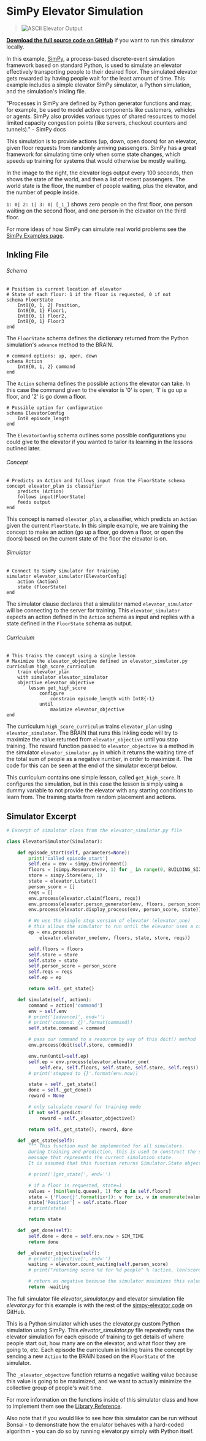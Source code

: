 # SimPy Elevator Simulation

> ![ASCII Elevator Output](../images/elevator_output.png)

[**Download the full source code on GitHub**][1] if you want to run this simulator locally.

In this example, [SimPy][2], a process-based discrete-event simulation framework based on standard Python, is used to simulate an elevator effectively transporting people to their desired floor. The simulated elevator gets rewarded by having people wait for the least amount of time. This example includes a simple elevator SimPy simulator, a Python simulation, and the simulation's Inkling file.

"Processes in SimPy are defined by Python generator functions and may, for example, be used to model active components like customers, vehicles or agents. SimPy also provides various types of shared resources to model limited capacity congestion points (like servers, checkout counters and tunnels)." - SimPy docs

This simulation is to provide actions (up, down, open doors) for an elevator, given floor requests from randomly arriving passengers. SimPy has a great framework for simulating time only when some state changes, which speeds up training for systems that would otherwise be mostly waiting.

In the image to the right, the elevator logs output every 100 seconds, then shows the state of the world, and then a list of recent passengers. The world state is the floor, the number of people waiting, plus the elevator, and the number of people inside.

`1: 0| 2: 1| 3: 0| [_1_]` shows zero people on the first floor, one person waiting on the second floor, and one person in the elevator on the third floor.

For more ideas of how SimPy can simulate real world problems see the [SimPy Examples page][4].

## Inkling File

###### Schema

```inkling
# Position is current location of elevator
# State of each floor: 1 if the floor is requested, 0 if not
schema FloorState
    Int8{0, 1, 2} Position,
    Int8{0, 1} Floor1,
    Int8{0, 1} Floor2,
    Int8{0, 1} Floor3
end
```

The `FloorState` schema defines the dictionary returned from the Python simulation's `advance` method to the BRAIN.

```inkling
# command options: up, open, down
schema Action
    Int8{0, 1, 2} command
end
```

The `Action` schema defines the possible actions the elevator can take. In this case the command given to the elevator is '0' is open, '1' is go up a floor, and '2' is go down a floor.

```inkling
# Possible option for configuration
schema ElevatorConfig
    Int8 episode_length
end
```

The `ElevatorConfig` schema outlines some possible configurations you could give to the elevator if you wanted to tailor its learning in the lessons outlined later.

###### Concept

```inkling
# Predicts an Action and follows input from the FloorState schema
concept elevator_plan is classifier
    predicts (Action)
    follows input(FloorState)
    feeds output
end
```

This concept is named `elevator_plan`, a classifier, which predicts an `Action` given the current `FloorState`. In this simple example, we are training the concept to make an action (go up a floor, go down a floor, or open the doors) based on the current state of the floor the elevator is on.

###### Simulator

```inkling
# Connect to SimPy simulator for training
simulator elevator_simulator(ElevatorConfig)
    action (Action)
    state (FloorState)
end
```

The simulator clause declares that a simulator named `elevator_simulator` will be connecting to the server for training. This `elevator_simulator` expects an action defined in the `Action` schema as input and replies with a state defined in the `FloorState` schema as output.

###### Curriculum

```inkling
# This trains the concept using a single lesson
# Maximize the elevator_objective defined in elevator_simulator.py
curriculum high_score_curriculum
    train elevator_plan
    with simulator elevator_simulator
    objective elevator_objective
        lesson get_high_score
            configure
                constrain episode_length with Int8{-1}
            until
                maximize elevator_objective
end
```

The curriculum `high_score_curriculum` trains `elevator_plan` using `elevator_simulator`. The BRAIN that runs this Inkling code will try to maximize the value returned from `elevator_objective` until you stop training. The reward function passed to `elevator_objective` is a method in the simulator `elevator_simulator.py` in which it returns the waiting time of the total sum of people as a negative number, in order to maximize it. The code for this can be seen at the end of the simulator excerpt below.

This curriculum contains one simple lesson, called `get_high_score`. It configures the simulation, but in this case the lesson is simply using a dummy variable to not provide the elevator with any starting conditions to learn from. The training starts from random placement and actions.


## Simulator Excerpt

```python
# Excerpt of simulator class from the elevator_simulator.py file

class ElevatorSimulator(Simulator):

    def episode_start(self, parameters=None):
        print('called episode_start')
        self.env = env = simpy.Environment()
        floors = [simpy.Resource(env, 1) for _ in range(0, BUILDING_SIZE)]
        store = simpy.Store(env, 1)
        state = elevator.Lstate()
        person_score = []
        reqs = []
        env.process(elevator.claim(floors, reqs))
        env.process(elevator.person_generator(env, floors, person_score))
        env.process(elevator.display_process(env, person_score, state))

        # We use the single step version of elevator (elevator_one)
        # this allows the simulator to run until the elevator uses a command.
        ep = env.process(
            elevator.elevator_one(env, floors, state, store, reqs))

        self.floors = floors
        self.store = store
        self.state = state
        self.person_score = person_score
        self.reqs = reqs
        self.ep = ep

        return self._get_state()

    def simulate(self, action):
        command = action['command']
        env = self.env
        # print('[advance]', end='')
        # print('command: {}'.format(command))
        self.state.command = command

        # pass our command to a resource by way of this doit() method
        env.process(doit(self.store, command))

        env.run(until=self.ep)
        self.ep = env.process(elevator.elevator_one(
            self.env, self.floors, self.state, self.store, self.reqs))
        # print('stepped to {}'.format(env.now))

        state = self._get_state()
        done = self._get_done()
        reward = None

        # only calculate reward for training mode
        if not self.predict:
            reward = self._elevator_objective()

        return self._get_state(), reward, done

    def _get_state(self):
        """ This function must be implemented for all simulators.
        During training and prediction, this is used to construct the state
        message that represents the current simulation state.
        It is assumed that this function returns Simulator.State objects """

        # print('[get_state]', end='')

        # if a floor is requested, state=1
        values = [min(len(q.queue), 1) for q in self.floors]
        state = {'Floor{}'.format(ix+1): v for ix, v in enumerate(values)}
        state['Position'] = self.state.floor
        # print(state)

        return state

    def _get_done(self):
        self.done = done = self.env.now > SIM_TIME
        return done

    def _elevator_objective(self):
        # print('[objective]', end='')
        waiting = elevator.count_waiting(self.person_score)
        # print("returning score %d for %d people" % (active, len(scores)))

        # return as negative because the simulator maximizes this value.
        return -waiting
```

The full simulator file *elevator_simulator.py* and elevator simulation file *elevator.py* for this example is with the rest of the [simpy-elevator code][1] on GitHub.

This is a Python simulator which uses the elevator.py custom Python simulation using SimPy. This *elevator_simulator.py* file repeatedly runs the elevator simulation for each episode of training to get details of where people start out, how many are on the elevator, and what floor they are going to, etc. Each episode the curriculum in Inkling trains the concept by sending a new `Action` to the BRAIN based on the `FloorState` of the simulator.

The `_elevator_objective` function returns a negative waiting value because this value is going to be maximized, and we want to actually minimize the collective group of people's wait time.

For more information on the functions inside of this simulator class and how to implement them see the [Library Reference][3].

Also note that if you would like to see how this simulator can be run without Bonsai - to demonstrate how the emulator behaves with a hard-coded algorithm - you can do so by running elevator.py simply with Python itself.

[1]: https://github.com/BonsaiAI/simpy-elevator-sample
[2]: https://simpy.readthedocs.io/en/latest/index.html
[3]: http://docs.bons.ai/references/library-reference.html
[4]: https://simpy.readthedocs.io/en/latest/examples/index.html#examples
